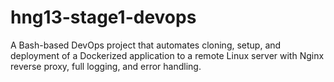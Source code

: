 # hng13-stage1-devops
A Bash-based DevOps project that automates cloning, setup, and deployment of a Dockerized application to a remote Linux server with Nginx reverse proxy, full logging, and error handling.
